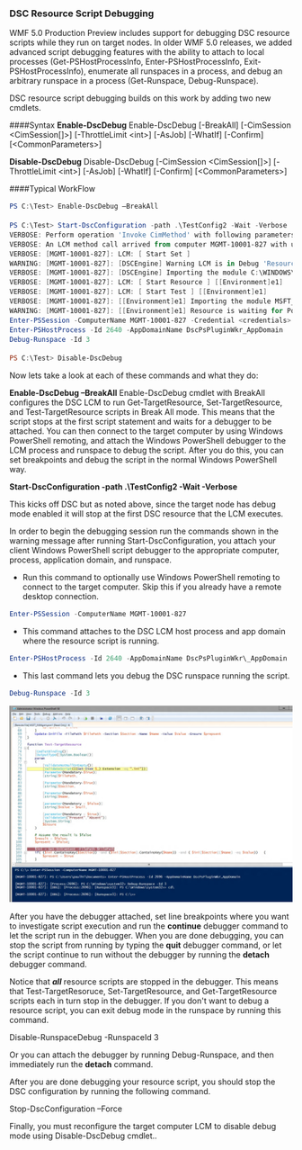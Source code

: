 ### DSC Resource Script Debugging
WMF 5.0 Production Preview includes support for debugging DSC resource scripts while they run on target nodes. In older WMF 5.0 releases, we added advanced script debugging features with the ability to attach to local processes (Get-PSHostProcessInfo, Enter-PSHostProcessInfo, Exit-PSHostProcessInfo), enumerate all runspaces in a process, and debug an arbitrary runspace in a process (Get-Runspace, Debug-Runspace).

DSC resource script debugging builds on this work by adding two new cmdlets.

####Syntax
**Enable-DscDebug**
Enable-DscDebug \[-BreakAll\] \[-CimSession &lt;CimSession\[\]&gt;\] \[-ThrottleLimit &lt;int&gt;\] \[-AsJob\] \[-WhatIf\] \[-Confirm\] \[&lt;CommonParameters&gt;\]

**Disable-DscDebug**
Disable-DscDebug \[-CimSession &lt;CimSession\[\]&gt;\] \[-ThrottleLimit &lt;int&gt;\] \[-AsJob\] \[-WhatIf\] \[-Confirm\] \[&lt;CommonParameters&gt;\]

####Typical WorkFlow


```PowerShell
PS C:\Test> Enable-DscDebug –BreakAll

PS C:\Test> Start-DscConfiguration -path .\TestConfig2 -Wait -Verbose
VERBOSE: Perform operation 'Invoke CimMethod' with following parameters, ''namespaceName' = root/Microsoft/Windows/DesiredStateConfiguration,'className' = MSFT\_DSCLocalConfigurationManager,'methodName' = SendConfigurationApply'.
VERBOSE: An LCM method call arrived from computer MGMT-10001-827 with user sid S-1-5-21-397955417-626881126-188441444-3860663.
VERBOSE: [MGMT-10001-827]: LCM: [ Start Set ]
WARNING: [MGMT-10001-827]: [DSCEngine] Warning LCM is in Debug 'ResourceScriptBreakAll' mode. Resource script processing will be stopped to wait for PowerShell script debugger to attach.
VERBOSE: [MGMT-10001-827]: [DSCEngine] Importing the module C:\WINDOWS\system32\WindowsPowerShell\v1.0\Modules\PSDesiredStateConfiguration\DscResources\MSFT_EnvironmentResource\MSFT_EnvironmentResource.psm1 in force mode.
VERBOSE: [MGMT-10001-827]: LCM: [ Start Resource ] [[Environment]e1]
VERBOSE: [MGMT-10001-827]: LCM: [ Start Test ] [[Environment]e1]
VERBOSE: [MGMT-10001-827]: [[Environment]e1] Importing the module MSFT_EnvironmentResource in force mode.
WARNING: [MGMT-10001-827]: [[Environment]e1] Resource is waiting for PowerShell script debugger to attach. Use the following commands to begin debugging this resource script:
Enter-PSSession -ComputerName MGMT-10001-827 -Credential <credentials>
Enter-PSHostProcess -Id 2640 -AppDomainName DscPsPluginWkr_AppDomain
Debug-Runspace -Id 3

PS C:\Test> Disable-DscDebug
```
Now lets take a look at each of these commands and what they do:

**Enable-DscDebug –BreakAll**
Enable-DscDebug cmdlet with BreakAll configures the DSC LCM to run Get-TargetResource, Set-TargetResource, and Test-TargetResource scripts in Break All mode. This means that the script stops at the first script statement and waits for a debugger to be attached. You can then connect to the target computer by using Windows PowerShell remoting, and attach the Windows PowerShell debugger to the LCM process and runspace to debug the script. After you do this, you can set breakpoints and debug the script in the normal Windows PowerShell way.

**Start-DscConfiguration -path .\TestConfig2 -Wait -Verbose**

This kicks off DSC but as noted above, since the target node has debug mode enabled it will stop at the first DSC resource that the LCM executes.

In order to begin the debugging session run the commands shown in the warning message after running Start-DscConfiguration, you attach your client Windows PowerShell script debugger to the appropriate computer, process, application domain, and runspace.

* Run this command to optionally use Windows PowerShell remoting to connect to the target computer. Skip this if you already have a remote desktop connection.
```PowerShell
Enter-PSSession -ComputerName MGMT-10001-827
```
* This command attaches to the DSC LCM host process and app domain where the resource script is running.
```PowerShell
Enter-PSHostProcess -Id 2640 -AppDomainName DscPsPluginWkr\_AppDomain
```
*  This last command lets you debug the DSC runspace running the script.
```PowerShell
Debug-Runspace -Id 3
```
![](images/DscResourceDebugging.jpg)

After you have the debugger attached, set line breakpoints where you want to investigate script execution and run the **continue** debugger command to let the script run in the debugger. When you are done debugging, you can stop the script from running by typing the **quit** debugger command, or let the script continue to run without the debugger by running the **detach** debugger command.

Notice that ***all*** resource scripts are stopped in the debugger. This means that Test-TargetResoruce, Set-TargetResource, and Get-TargetResource scripts each in turn stop in the debugger. If you don't want to debug a resource script, you can exit debug mode in the runspace by running this command.

Disable-RunspaceDebug -RunspaceId 3

Or you can attach the debugger by running Debug-Runspace, and then immediately run the **detach** command.

After you are done debugging your resource script, you should stop the DSC configuration by running the following command.

Stop-DscConfiguration –Force

Finally, you must reconfigure the target computer LCM to disable debug mode using Disable-DscDebug cmdlet..